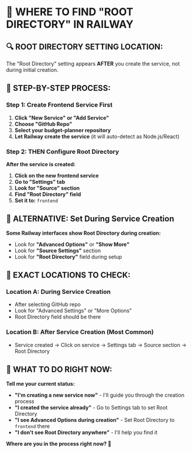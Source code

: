 📍 WHERE TO FIND "ROOT DIRECTORY" IN RAILWAY
==========================================

## 🔍 ROOT DIRECTORY SETTING LOCATION:

The "Root Directory" setting appears **AFTER** you create the service, not during initial creation.

## 🚀 STEP-BY-STEP PROCESS:

### Step 1: Create Frontend Service First
1. **Click "New Service" or "Add Service"**
2. **Choose "GitHub Repo"**
3. **Select your budget-planner repository**
4. **Let Railway create the service** (it will auto-detect as Node.js/React)

### Step 2: THEN Configure Root Directory
**After the service is created:**
1. **Click on the new frontend service**
2. **Go to "Settings" tab**
3. **Look for "Source" section**
4. **Find "Root Directory" field**
5. **Set it to:** `frontend`

## 🎯 ALTERNATIVE: Set During Service Creation

**Some Railway interfaces show Root Directory during creation:**
- Look for **"Advanced Options"** or **"Show More"**
- Look for **"Source Settings"** section
- Look for **"Root Directory"** field during setup

## 📍 EXACT LOCATIONS TO CHECK:

### Location A: During Service Creation
- After selecting GitHub repo
- Look for "Advanced Settings" or "More Options"
- Root Directory field should be there

### Location B: After Service Creation (Most Common)
- Service created → Click on service → Settings tab → Source section → Root Directory

## 🤔 WHAT TO DO RIGHT NOW:

**Tell me your current status:**
- **"I'm creating a new service now"** - I'll guide you through the creation process
- **"I created the service already"** - Go to Settings tab to set Root Directory
- **"I see Advanced Options during creation"** - Set Root Directory to `frontend` there
- **"I don't see Root Directory anywhere"** - I'll help you find it

**Where are you in the process right now? 📍**